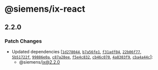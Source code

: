 # @siemens/ix-react

## 2.2.0

### Patch Changes

- Updated dependencies [[`1d278044`](https://github.com/siemens/ix/commit/1d278044d30efdb12dc1f46187327e435d652a40), [`b7a56fe1`](https://github.com/siemens/ix/commit/b7a56fe19fdc0d0a233435561424ef96a5424c2c), [`f31adf04`](https://github.com/siemens/ix/commit/f31adf04fd9f400e5caa29a90e82e1fb32d00cc8), [`22b06f77`](https://github.com/siemens/ix/commit/22b06f77d9ff98ff96a90ca1d13b53523ac102d2), [`5b51722f`](https://github.com/siemens/ix/commit/5b51722f58a5de6a29696eb585c166d98ee9331b), [`99886e0a`](https://github.com/siemens/ix/commit/99886e0a5ff84391c9e99e07a30bd4999e894125), [`c87a28ee`](https://github.com/siemens/ix/commit/c87a28eede47152b5cb6b7529aa436966129e0b0), [`f5e4c832`](https://github.com/siemens/ix/commit/f5e4c832f900e28bf072ecc411560fad94174678), [`cb46c070`](https://github.com/siemens/ix/commit/cb46c070a299bde7e7d403b0d97fbb8bfd481591), [`4a8303f9`](https://github.com/siemens/ix/commit/4a8303f9f5a89fdbb017e1efddbf1bf15ea987f4), [`cba4a44c`](https://github.com/siemens/ix/commit/cba4a44cb00b701b2b03a012fd1bfff9891e4b3d)]:
  - @siemens/ix@2.2.0
